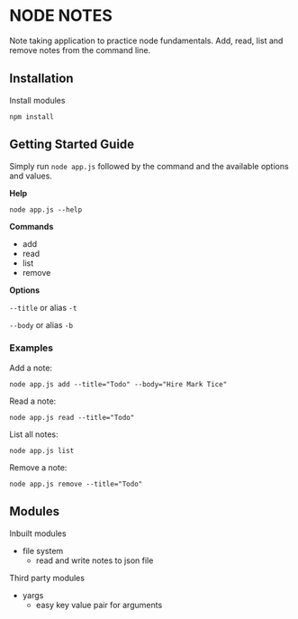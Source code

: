 # NODE NOTES
Note taking application to practice node fundamentals. Add, read, list and remove notes from the command line.

## Installation

Install modules

`npm install`

## Getting Started Guide

Simply run `node app.js` followed by the command and the available options and values.

**Help**

`node app.js --help`

**Commands**
- add
- read
- list
- remove

**Options**

`--title` or alias `-t`

`--body` or alias `-b`


### Examples

Add a note:

`node app.js add --title="Todo" --body="Hire Mark Tice"`

Read a note:

`node app.js read --title="Todo"`

List all notes:

`node app.js list`

Remove a note:

`node app.js remove --title="Todo"`

## Modules

Inbuilt modules
- file system
  - read and write notes to json file

Third party modules
- yargs
  - easy key value pair for arguments